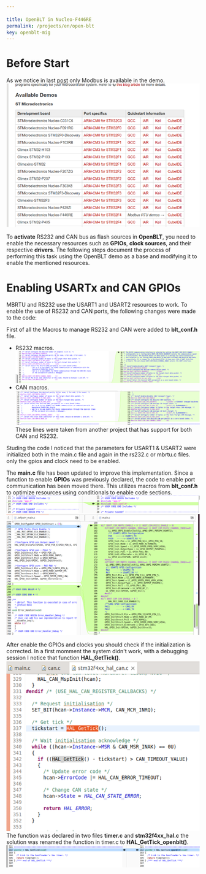 ```yaml
---

title: OpenBLT in Nucleo-F446RE
permalink: /projects/en/open-blt
key: openblt-mig
---
```



# Before Start
As we notice in last [post](https://razielgdn.github.io/risingembeddedmx/projects/en/openblt-start) only Modbus is available in the demo.   
<img class="image image--md" src="../../../assets/images/openblt/01bltdoc.png"/>

To **activate** RS232 and CAN bus as flash sources in **OpenBLT**, you need to enable the necessary resources such as **GPIOs**, **clock sources**, and their respective **drivers**. The following steps document the process of performing this task using the OpenBLT demo as a base and modifying it to enable the mentioned resources.

# Enabling USARTx and CAN GPIOs
MBRTU and RS232 use the USART1 and USART2 resources to work. To enable the use of RS232 and CAN ports, the following changes were made to the code:

First of all the Macros to manage RS232 and CAN were added to **blt_conf.h** file.   
- RS232 macros.    
  <img class="image image--md" src="../../../assets/images/openblt/01blt-conf.png"/>   
- CAN macros.   
  <img class="image image--md" src="../../../assets/images/openblt/02blt-conf.png"/>  
These lines were taken from another project that has support for both CAN and RS232.   

Studing the code I noticed that the parameters for USART1 & USART2 were initialized both in the main.c file and again in the rs232.c or mbrtu.c files. only the gpios and clock need to be enabled.

The **main.c** file has been updated to improve this implementation. Since a function to enable **GPIOs** was previously declared, the code to enable port communication has been moved there. This utilizes macros from **blt_conf.h** to optimize resources using conditionals to enable code sections.   
<img class="image image--md" src="../../../assets/images/openblt/main01.png"/>   
<img class="image image--md" src="../../../assets/images/openblt/main02.png"/>   

After enable the GPIOs and clocks you should check if the initialization is corrected. In a first momment the system didn't work, with a debugging session I notice that function **HAL_GetTick()**.   
<img class="image image--md" src="../../../assets/images/openblt/01timer.png"/>      
The function was declared in two files **timer.c** and **stm32f4xx_hal.c** the solution was renamed the function in timer.c to **HAL_GetTick_openblt()**.   
<img class="image image--md" src="../../../assets/images/openblt/02timer.png"/>   



